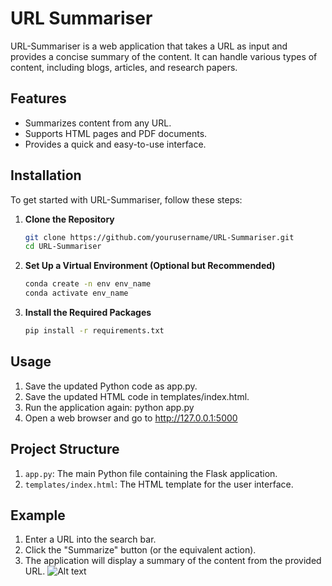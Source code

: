 # URL Summariser

URL-Summariser is a web application that takes a URL as input and provides a concise summary of the content. It can handle various types of content, including blogs, articles, and research papers.

## Features

- Summarizes content from any URL.
- Supports HTML pages and PDF documents.
- Provides a quick and easy-to-use interface.

## Installation

To get started with URL-Summariser, follow these steps:

1. **Clone the Repository**

   ```bash
   git clone https://github.com/yourusername/URL-Summariser.git
   cd URL-Summariser

2. **Set Up a Virtual Environment (Optional but Recommended)**

   ```bash
   conda create -n env env_name
   conda activate env_name

3. **Install the Required Packages**

   ```bash
   pip install -r requirements.txt

## Usage
1. Save the updated Python code as app.py.
2. Save the updated HTML code in templates/index.html.
3. Run the application again: python app.py
4. Open a web browser and go to http://127.0.0.1:5000

## Project Structure
1. `app.py`: The main Python file containing the Flask application.
2. `templates/index.html`: The HTML template for the user interface.

## Example
1. Enter a URL into the search bar.
2. Click the "Summarize" button (or the equivalent action).
3. The application will display a summary of the content from the provided URL.
![Alt text](path/to/your/image.png)


   
